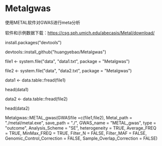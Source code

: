 # Metalgwas
使用METAL软件对GWAS进行meta分析

软件和示例数据下载：https://csg.sph.umich.edu/abecasis/Metal/download/

install.packages("devtools")

devtools::install_github("huangyebao/Metalgwas")

file1 <- system.file("data", "data1.txt", package = "Metalgwas")

file2 <- system.file("data", "data2.txt", package = "Metalgwas")

data1 <- data.table::fread(file1)

head(data1)

data2 <- data.table::fread(file2)

head(data2)

Metalgwas::METAL_gwas(GWASfile =c(file1,file2), Metal_path = "./metal/metal.exe", save_path = "./", GWAS_name = "METAL_gwas", type = "outcome", Analysis_Scheme = "SE", heterogeneity = TRUE, Average_FREQ = TRUE, MinMax_FREQ = TRUE, Filter_N = FALSE, Filter_MAF = FALSE, Genomic_Control_Correction = FALSE, Sample_Overlap_Correction = FALSE)
